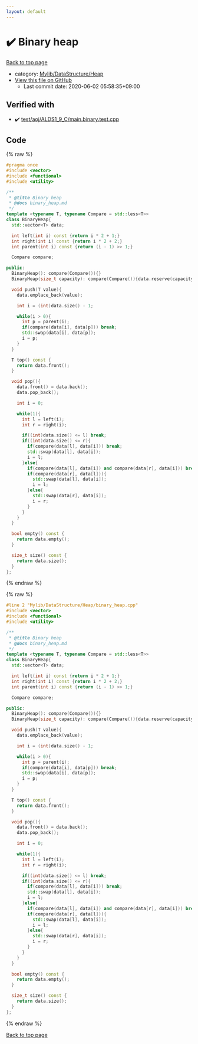 ```yaml
---
layout: default
---
```


<!-- mathjax config similar to math.stackexchange -->
<script type="text/javascript" async
  src="https://cdnjs.cloudflare.com/ajax/libs/mathjax/2.7.5/MathJax.js?config=TeX-MML-AM_CHTML">
</script>
<script type="text/x-mathjax-config">
  MathJax.Hub.Config({
    TeX: { equationNumbers: { autoNumber: "AMS" }},
    tex2jax: {
      inlineMath: [ ['$','$'] ],
      processEscapes: true
    },
    "HTML-CSS": { matchFontHeight: false },
    displayAlign: "left",
    displayIndent: "2em"
  });
</script>

<script type="text/javascript" src="https://cdnjs.cloudflare.com/ajax/libs/jquery/3.4.1/jquery.min.js"></script>
<script src="https://cdn.jsdelivr.net/npm/jquery-balloon-js@1.1.2/jquery.balloon.min.js" integrity="sha256-ZEYs9VrgAeNuPvs15E39OsyOJaIkXEEt10fzxJ20+2I=" crossorigin="anonymous"></script>
<script type="text/javascript" src="../../../../assets/js/copy-button.js"></script>
<link rel="stylesheet" href="../../../../assets/css/copy-button.css" />


# :heavy_check_mark: Binary heap

<a href="../../../../index.html">Back to top page</a>

* category: <a href="../../../../index.html#f151d59e79c7ff7f731ff52cf9b782e4">Mylib/DataStructure/Heap</a>
* <a href="{{ site.github.repository_url }}/blob/master/Mylib/DataStructure/Heap/binary_heap.cpp">View this file on GitHub</a>
    - Last commit date: 2020-06-02 05:58:35+09:00




## Verified with

* :heavy_check_mark: <a href="../../../../verify/test/aoj/ALDS1_9_C/main.binary.test.cpp.html">test/aoj/ALDS1_9_C/main.binary.test.cpp</a>


## Code

<a id="unbundled"></a>
{% raw %}
```cpp
#pragma once
#include <vector>
#include <functional>
#include <utility>

/**
 * @title Binary heap
 * @docs binary_heap.md
 */
template <typename T, typename Compare = std::less<T>>
class BinaryHeap{
  std::vector<T> data;

  int left(int i) const {return i * 2 + 1;}
  int right(int i) const {return i * 2 + 2;}
  int parent(int i) const {return (i - 1) >> 1;}

  Compare compare;

public:
  BinaryHeap(): compare(Compare()){}
  BinaryHeap(size_t capacity): compare(Compare()){data.reserve(capacity);}

  void push(T value){
    data.emplace_back(value);

    int i = (int)data.size() - 1;

    while(i > 0){
      int p = parent(i);
      if(compare(data[i], data[p])) break;
      std::swap(data[i], data[p]);
      i = p;
    }
  }

  T top() const {
    return data.front();
  }

  void pop(){
    data.front() = data.back();
    data.pop_back();

    int i = 0;

    while(1){
      int l = left(i);
      int r = right(i);

      if((int)data.size() <= l) break;
      if((int)data.size() <= r){
        if(compare(data[l], data[i])) break;
        std::swap(data[l], data[i]);
        i = l;
      }else{
        if(compare(data[l], data[i]) and compare(data[r], data[i])) break;
        if(compare(data[r], data[l])){
          std::swap(data[l], data[i]);
          i = l;
        }else{
          std::swap(data[r], data[i]);
          i = r;
        }
      }
    }
  }

  bool empty() const {
    return data.empty();
  }

  size_t size() const {
    return data.size();
  }
};

```
{% endraw %}

<a id="bundled"></a>
{% raw %}
```cpp
#line 2 "Mylib/DataStructure/Heap/binary_heap.cpp"
#include <vector>
#include <functional>
#include <utility>

/**
 * @title Binary heap
 * @docs binary_heap.md
 */
template <typename T, typename Compare = std::less<T>>
class BinaryHeap{
  std::vector<T> data;

  int left(int i) const {return i * 2 + 1;}
  int right(int i) const {return i * 2 + 2;}
  int parent(int i) const {return (i - 1) >> 1;}

  Compare compare;

public:
  BinaryHeap(): compare(Compare()){}
  BinaryHeap(size_t capacity): compare(Compare()){data.reserve(capacity);}

  void push(T value){
    data.emplace_back(value);

    int i = (int)data.size() - 1;

    while(i > 0){
      int p = parent(i);
      if(compare(data[i], data[p])) break;
      std::swap(data[i], data[p]);
      i = p;
    }
  }

  T top() const {
    return data.front();
  }

  void pop(){
    data.front() = data.back();
    data.pop_back();

    int i = 0;

    while(1){
      int l = left(i);
      int r = right(i);

      if((int)data.size() <= l) break;
      if((int)data.size() <= r){
        if(compare(data[l], data[i])) break;
        std::swap(data[l], data[i]);
        i = l;
      }else{
        if(compare(data[l], data[i]) and compare(data[r], data[i])) break;
        if(compare(data[r], data[l])){
          std::swap(data[l], data[i]);
          i = l;
        }else{
          std::swap(data[r], data[i]);
          i = r;
        }
      }
    }
  }

  bool empty() const {
    return data.empty();
  }

  size_t size() const {
    return data.size();
  }
};

```
{% endraw %}

<a href="../../../../index.html">Back to top page</a>

